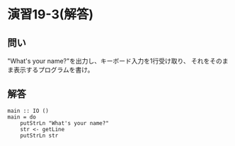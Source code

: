 演習19-3(解答)
==============

問い
----

"What's your name?"を出力し、キーボード入力を1行受け取り、
それをそのまま表示するプログラムを書け。

解答
----

    main :: IO ()
    main = do
        putStrLn "What's your name?"
        str <- getLine
        putStrLn str
